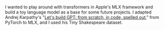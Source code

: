 I wanted to play around with transformers in Apple's MLX framework and build a toy language model as a base for some future projects.  I adapted Andrej Karpathy's "[Let's build GPT: from scratch, in code, spelled out.](https://youtu.be/kCc8FmEb1nY?si=76ZvaqXeMoCcN80n)" from PyTorch to MLX, and I used his Tiny Shakespeare dataset.

